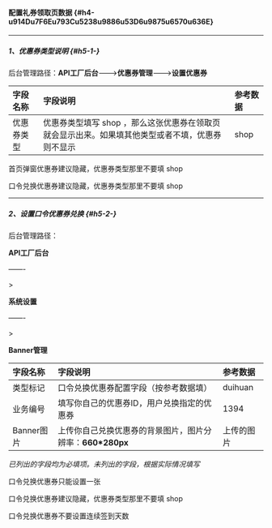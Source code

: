 #### 配置礼券领取页数据 {#h4-u914Du7F6Eu793Cu5238u9886u53D6u9875u6570u636E}

---

##### 1、优惠券类型说明 {#h5-1-}

后台管理路径：**API工厂后台**——-&gt;**优惠券管理**——-&gt;**设置优惠券**

| 字段名称 | 字段说明 | 参考数据 |
| :--- | :--- | :--- |
| 优惠券类型 | 优惠券类型填写 shop ，那么这张优惠券在领取页就会显示出来。如果填其他类型或者不填，优惠券则不显示 | shop |

首页弹窗优惠券建议隐藏，优惠券类型那里不要填 shop

  


口令兑换优惠券建议隐藏，优惠券类型那里不要填 shop

---

##### 2、设置口令优惠券兑换 {#h5-2-}

后台管理路径：

**API工厂后台**

——-

&gt;

**系统设置**

——-

&gt;

**Banner管理**

| 字段名称 | 字段说明 | 参考数据 |
| :--- | :--- | :--- |
| 类型标记 | 口令兑换优惠券配置字段（按参考数据填） | duihuan |
| 业务编号 | 填写你自己的优惠券ID，用户兑换指定的优惠券 | 1394 |
| Banner图片 | 上传你自己兑换优惠券的背景图片，图片分辨率：**660\*280px** | 上传的图片 |

_已列出的字段均为必填项。未列出的字段，根据实际情况填写_

口令兑换优惠券只能设置一张

  


口令兑换优惠券建议隐藏，优惠券类型那里不要填 shop

  


口令兑换优惠券不要设置连续签到天数

